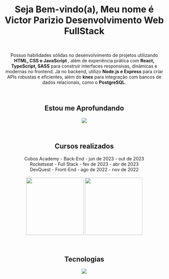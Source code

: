 <div align="center">
  <h1>Seja Bem-vindo(a), Meu nome é  Victor <span>Parizio</span> Desenvolvimento Web <span>FullStack</span></h1>
  <br />

  <p align="center">
    Possuo habilidades sólidas no desenvolvimento de projetos utilizando
    <strong> <span>HTML, CSS e JavaScript</span> </strong>, além de experiência
    prática com <strong><span>React, TypeScript, SASS</span></strong> para
    construir interfaces responsivas, dinâmicas e modernas no frontend. Já no
    backend, utilizo <strong><span>Node.js e Express</span></strong> para criar
    APIs robustas e eficientes, além do <strong><span>knex</span></strong> para
    integração com bancos de dados relacionais, como o
    <strong><span>PostgreSQL</span></strong
    >.
  </p>

  <div align="center">
    <div style="display: inline_block">
      <br />
      <h2 align="center">Estou me <span>Aprofundando</span></h2>
      <p align="center">
        <a href="https://skillicons.dev">
          <img src="https://skillicons.dev/icons?i=react,typescript,nextjs" />
        </a>
      </p>
    </div>
  </div>

  <div align="center">
    <div style="display: inline_block">
      <br />
      <h2 align="center">Cursos <span>realizados</span></h2>
      <div align="center">
        Cubos Academy - <span>Back-End</span> - jun de 2023 - out de 2023<br />
        Rocketseat - <span>Full Stack</span> - fev de 2023 - abr de 2023<br />
        DevQuest - <span>Front-End</span> - ago de 2022 - nov de 2022
      </div>
    </div>
  </div>
  <br />

  <div align="center">
    <img
      align="center"
      height="180em"
      src="https://github-readme-stats.vercel.app/api?username=VictorParizio&theme=holi&show_icons=true&include_all_commits=true&count_private=true"
    />
    <img
      align="center"
      height="180em"
      src="https://github-readme-stats.vercel.app/api/top-langs/?username=VictorParizio&layout=compact&langs_count=16&theme=holi"
    />
  </div>
  <br />

  <div align="center">
    <div style="display: inline_block">
      <br />
      <h2 align="center"><span>Tecnologias</span></h2>
      <p align="center">
        <a href="https://skillicons.dev">
          <img
            src="https://skillicons.dev/icons?i=postgres,express,nodejs,sass,typescript,react,javascript,css,html,vscode,git,figma&perline=3"
          />
        </a>
      </p>
    </div>
  </div>

</div>
